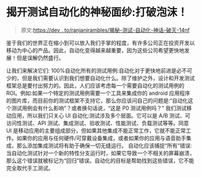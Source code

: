 # 揭开测试自动化的神秘面纱:打破泡沫！

> 原文:[https://dev . to/ranjanirambles/揭秘-测试-自动化-神话-破灭-14nf](https://dev.to/ranjanirambles/demystifying-test-automation-myths-bursting-the-bubble-14nf)

鉴于我们的世界正在缩小到可以放入我们手掌的程度，有许多公司正在投资开发以移动为中心的产品。因此，自动化变得越来越重要，因为这些公司希望更快地发展！但是误解仍然盛行。

让我们来解决它们:
100%自动化所有的测试用例:自动化对于更快地前进是必不可少的，但是我们需要认识到我们想要自动化什么。除了维护之外，设计和开发测试框架总是要付出努力的。因此，人们应该考虑每一个需要自动化的测试用例的 ROI。例如:如果一个特定的测试用例需要一个工具来集成你的 android 应用程序的图片库，而目前你的测试框架不支持它，那么你应该问自己的问题是:“自动化这个测试用例会有什么影响”？或者换句话说，“这是 P0 测试用例吗？”
我们测试移动应用，所以我们只关心 UI 自动化:测试涉及多个层面。它可以是 A/B 测试、可访问性测试、API 测试、集成测试、验收测试、性能测试、负载测试等等。同意 UI 是移动应用的主要组成部分，但如果其他集成不能正常工作，它就不能正常工作。如果你的应用与任何硬件/可穿戴设备集成，或者如果你的应用与语音助手集成，那么添加集成测试将有助于确保一切无缝运行。
自动化应该捕捉“所有”错误:当自动化测试针对一个新的特性分支运行时，如果它导致一个不相关的屏幕崩溃，那么这个错误就被标记为“回归”错误。自动化的目标是帮助找到这些错误，它不能完全取代手工测试。